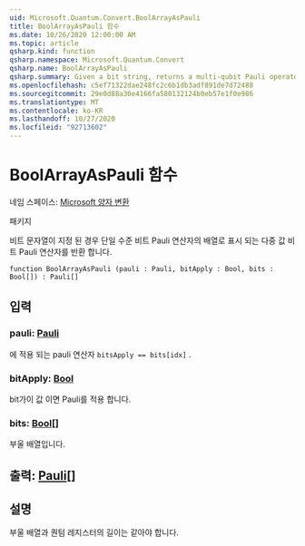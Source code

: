 ```yaml
---
uid: Microsoft.Quantum.Convert.BoolArrayAsPauli
title: BoolArrayAsPauli 함수
ms.date: 10/26/2020 12:00:00 AM
ms.topic: article
qsharp.kind: function
qsharp.namespace: Microsoft.Quantum.Convert
qsharp.name: BoolArrayAsPauli
qsharp.summary: Given a bit string, returns a multi-qubit Pauli operator represented as an array of single-qubit Pauli operators.
ms.openlocfilehash: c5ef71322dae248fc2c6b1db3adf891de7d72488
ms.sourcegitcommit: 29e0d88a30e4166fa580132124b0eb57e1f0e986
ms.translationtype: MT
ms.contentlocale: ko-KR
ms.lasthandoff: 10/27/2020
ms.locfileid: "92713602"
---
```

# <a name="boolarrayaspauli-function"></a>BoolArrayAsPauli 함수

네임 스페이스: [Microsoft 양자 변환](xref:Microsoft.Quantum.Convert)

패키지 [](https://nuget.org/packages/)


비트 문자열이 지정 된 경우 단일 수준 비트 Pauli 연산자의 배열로 표시 되는 다중 값 비트 Pauli 연산자를 반환 합니다.

```qsharp
function BoolArrayAsPauli (pauli : Pauli, bitApply : Bool, bits : Bool[]) : Pauli[]
```


## <a name="input"></a>입력

### <a name="pauli--pauli"></a>pauli: [Pauli](xref:microsoft.quantum.lang-ref.pauli)

에 적용 되는 pauli 연산자 `bitsApply == bits[idx]` .


### <a name="bitapply--bool"></a>bitApply: [Bool](xref:microsoft.quantum.lang-ref.bool)

bit가이 값 이면 Pauli를 적용 합니다.


### <a name="bits--bool"></a>bits: [Bool](xref:microsoft.quantum.lang-ref.bool)[]

부울 배열입니다.



## <a name="output--pauli"></a>출력: [Pauli](xref:microsoft.quantum.lang-ref.pauli)[]



## <a name="remarks"></a>설명

부울 배열과 퀀텀 레지스터의 길이는 같아야 합니다.